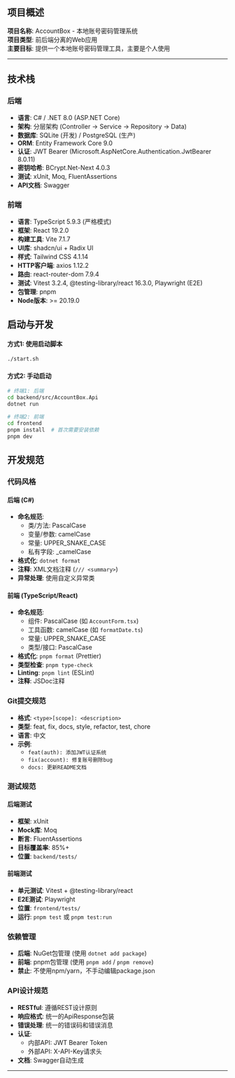 ## 项目概述

**项目名称**: AccountBox - 本地账号密码管理系统  
**项目类型**: 前后端分离的Web应用  
**主要目标**: 提供一个本地账号密码管理工具，主要是个人使用

---

## 技术栈

### 后端
- **语言**: C# / .NET 8.0 (ASP.NET Core)
- **架构**: 分层架构 (Controller → Service → Repository → Data)
- **数据库**: SQLite (开发) / PostgreSQL (生产)
- **ORM**: Entity Framework Core 9.0
- **认证**: JWT Bearer (Microsoft.AspNetCore.Authentication.JwtBearer 8.0.11)
- **密钥哈希**: BCrypt.Net-Next 4.0.3
- **测试**: xUnit, Moq, FluentAssertions
- **API文档**: Swagger

### 前端
- **语言**: TypeScript 5.9.3 (严格模式)
- **框架**: React 19.2.0
- **构建工具**: Vite 7.1.7
- **UI库**: shadcn/ui + Radix UI
- **样式**: Tailwind CSS 4.1.14
- **HTTP客户端**: axios 1.12.2
- **路由**: react-router-dom 7.9.4
- **测试**: Vitest 3.2.4, @testing-library/react 16.3.0, Playwright (E2E)
- **包管理**: pnpm
- **Node版本**: >= 20.19.0

## 启动与开发

#### 方式1: 使用启动脚本
```bash
./start.sh
```

#### 方式2: 手动启动
```bash
# 终端1: 后端
cd backend/src/AccountBox.Api
dotnet run

# 终端2: 前端
cd frontend
pnpm install  # 首次需要安装依赖
pnpm dev
```

## 开发规范

### 代码风格

#### 后端 (C#)
- **命名规范**:
  - 类/方法: PascalCase
  - 变量/参数: camelCase
  - 常量: UPPER_SNAKE_CASE
  - 私有字段: _camelCase
- **格式化**: `dotnet format`
- **注释**: XML文档注释 (`/// <summary>`)
- **异常处理**: 使用自定义异常类

#### 前端 (TypeScript/React)
- **命名规范**:
  - 组件: PascalCase (如 `AccountForm.tsx`)
  - 工具函数: camelCase (如 `formatDate.ts`)
  - 常量: UPPER_SNAKE_CASE
  - 类型/接口: PascalCase
- **格式化**: `pnpm format` (Prettier)
- **类型检查**: `pnpm type-check`
- **Linting**: `pnpm lint` (ESLint)
- **注释**: JSDoc注释

### Git提交规范
- **格式**: `<type>[scope]: <description>`
- **类型**: feat, fix, docs, style, refactor, test, chore
- **语言**: 中文
- **示例**:
  - `feat(auth): 添加JWT认证系统`
  - `fix(account): 修复账号删除bug`
  - `docs: 更新README文档`

### 测试规范

#### 后端测试
- **框架**: xUnit
- **Mock库**: Moq
- **断言**: FluentAssertions
- **目标覆盖率**: 85%+
- **位置**: `backend/tests/`

#### 前端测试
- **单元测试**: Vitest + @testing-library/react
- **E2E测试**: Playwright
- **位置**: `frontend/tests/`
- **运行**: `pnpm test` 或 `pnpm test:run`

### 依赖管理
- **后端**: NuGet包管理 (使用 `dotnet add package`)
- **前端**: pnpm包管理 (使用 `pnpm add` / `pnpm remove`)
- **禁止**: 不使用npm/yarn，不手动编辑package.json

### API设计规范
- **RESTful**: 遵循REST设计原则
- **响应格式**: 统一的ApiResponse<T>包装
- **错误处理**: 统一的错误码和错误消息
- **认证**:
  - 内部API: JWT Bearer Token
  - 外部API: X-API-Key请求头
- **文档**: Swagger自动生成

---
